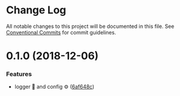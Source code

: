 # Change Log

All notable changes to this project will be documented in this file.
See [Conventional Commits](https://conventionalcommits.org) for commit guidelines.

# 0.1.0 (2018-12-06)


### Features

* logger 📓 and config ⚙️ ([6af648c](https://github.com/Amazebot/util/commit/6af648c))
